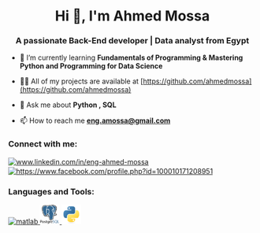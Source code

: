 <h1 align="center">Hi 👋, I'm Ahmed Mossa</h1>
<h3 align="center">A passionate Back-End developer | Data analyst from Egypt</h3>

- 🌱 I’m currently learning **Fundamentals of Programming & Mastering Python and Programming for Data Science**

- 👨‍💻 All of my projects are available at [https://github.com/ahmedmossa](https://github.com/ahmedmossa)

- 💬 Ask me about **Python , SQL**

- 📫 How to reach me **eng.amossa@gmail.com**

<h3 align="left">Connect with me:</h3>
<p align="left">
<a href="https://linkedin.com/in/www.linkedin.com/in/eng-ahmed-mossa" target="blank"><img align="center" src="https://raw.githubusercontent.com/rahuldkjain/github-profile-readme-generator/master/src/images/icons/Social/linked-in-alt.svg" alt="www.linkedin.com/in/eng-ahmed-mossa" height="30" width="40" /></a>
<a href="https://fb.com/https://www.facebook.com/profile.php?id=100010171208951" target="blank"><img align="center" src="https://raw.githubusercontent.com/rahuldkjain/github-profile-readme-generator/master/src/images/icons/Social/facebook.svg" alt="https://www.facebook.com/profile.php?id=100010171208951" height="30" width="40" /></a>
</p>

<h3 align="left">Languages and Tools:</h3>
<p align="left"> <a href="https://www.mathworks.com/" target="_blank" rel="noreferrer"> <img src="https://upload.wikimedia.org/wikipedia/commons/2/21/Matlab_Logo.png" alt="matlab" width="40" height="40"/> </a> <a href="https://www.postgresql.org" target="_blank" rel="noreferrer"> <img src="https://raw.githubusercontent.com/devicons/devicon/master/icons/postgresql/postgresql-original-wordmark.svg" alt="postgresql" width="40" height="40"/> </a> <a href="https://www.python.org" target="_blank" rel="noreferrer"> <img src="https://raw.githubusercontent.com/devicons/devicon/master/icons/python/python-original.svg" alt="python" width="40" height="40"/> </a> </p>
